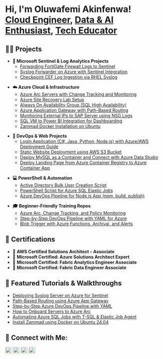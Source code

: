 <h1>Hi, I'm Oluwafemi Akinfenwa!<br/>
<a href="https://github.com/adminM356">Cloud Engineer</a>, 
<a href="https://www.linkedin.com/in/oluwafemiakinfenwa">Data & AI Enthusiast</a>, 
<a href="https://phemmyhub.com.ng">Tech Educator</a>
</h1>

<h2>👨‍💻 Projects </h2>

<!-- Sentinel & Logging -->
- <b>🔐 Microsoft Sentinel & Log Analytics Projects</b>
  - [Forwarding FortiGate Firewall Logs to Sentinel](https://github.com/adminM356/FortiGate-Sentinel-Ingestion)
  - [Syslog Forwarder on Azure with Sentinel Integration](https://github.com/adminM356/Syslog-Sentinel-Azure)
  - [Checkpoint CEF Log Ingestion via RHEL Syslog](https://github.com/adminM356/Checkpoint-RHEL-Sentinel)

<!-- Azure Cloud -->
- <b>☁️ Azure Cloud & Infrastructure</b>
  - [Azure Arc Servers with Change Tracking and Monitoring](https://github.com/adminM356/Azure-Arc-Tracking-Monitoring)
  - [Azure Site Recovery Lab Setup](https://github.com/adminM356/Azure-Site-Recovery-Lab)
  - [Always On Availability Group (SQL High Availability)](https://github.com/adminM356/SQL-AlwaysOn-Availability-Azure)
  - [Azure Application Gateway with Path-Based Routing](https://github.com/adminM356/Azure-App-Gateway-Routing)
  - [Monitoring External IPs to SAP Server using NSG Logs](https://github.com/adminM356/NSG-Log-Monitoring-to-SAP)
  - [SQL VM to Power BI Integration for Dashboarding](https://github.com/adminM356/SQL-to-PowerBI-Azure)
  - [Zammad Docker Installation on Ubuntu](https://github.com/adminM356/Zammad-Docker-Ubuntu)

<!-- DevOps, Web, and Containers -->
- <b>🚀 DevOps & Web Projects</b>
  - [Login Application (C#, Java, Python, Node.js) with Azure/AWS Deployment Guide](https://github.com/adminM356/Login-App-CloudDeploy)
  - [Static Website Deployment using AWS S3 Bucket](https://github.com/adminM356/S3-Static-Website)
  - [Deploy MySQL as a Container and Connect with Azure Data Studio](https://github.com/adminM356/MySQL-Docker-Azure)
  - [Deploy Landing Page from Azure Container Registry to Azure Container App](https://github.com/adminM356/ACR-ContainerApp-LandingPage)

<!-- PowerShell -->
- <b>💻 PowerShell & Automation</b>
  - [Active Directory Bulk User Creation Script](https://github.com/adminM356/AD-BulkUser-Creation)
  - [PowerShell Script for Azure SQL Elastic Jobs](https://github.com/adminM356/AzureSQL-ElasticJobs)
  - [Azure DevOps Pipeline for Node.js App (npm, build, publish)](https://github.com/adminM356/AzureDevOps-WebApp)

<!-- Teaching -->
- <b>🎓 Beginner-Friendly Training Repos</b>
  - [Azure Arc, Change Tracking, and Policy Monitoring](https://github.com/adminM356/Azure-Arc-HandsOn)
  - [Step-by-Step DevOps Pipeline with YAML for Azure](https://github.com/adminM356/YAML-DevOps-Pipeline)
  - [Blob Trigger with Azure Functions, Archival, and Alerts](https://github.com/adminM356/Azure-Blob-Functions-Archival)

<h2>📜 Certifications</h2>

- 🏅 <b>AWS Certified Solutions Architect – Associate</b>  
- 🏅 <b>Microsoft Certified: Azure Solutions Architect Expert</b>  
- 🏅 <b>Microsoft Certified: Fabric Analytics Engineer Associate</b>  
- 🏅 <b>Microsoft Certified: Fabric Data Engineer Associate</b>  

<h2>🎥 Featured Tutorials & Walkthroughs</h2>

- [Deploying Syslog Server on Azure for Sentinel](https://phemmyhub.com.ng/tutorials/syslog-azure-sentinel)
- [Path-Based Routing using Azure App Gateway](https://phemmyhub.com.ng/labs/path-routing-gateway)
- [Step-by-Step Azure DevOps Pipeline with YAML](https://phemmyhub.com.ng/yaml-devops-guide)
- [How to Onboard Servers to Azure Arc](https://phemmyhub.com.ng/azure-arc-onboarding)
- [Automating Azure SQL Jobs with T-SQL & Elastic Job Agent](https://phemmyhub.com.ng/sql-elastic-jobs-automation)
- [Install Zammad using Docker on Ubuntu 24.04](https://phemmyhub.com.ng/zammad-docker-installation)

<h2>📡 Connect with Me:</h2>

[<img align="left" alt="Oluwafemi Akinfenwa | YouTube" width="22px" src="https://cdn.jsdelivr.net/npm/simple-icons@v3/icons/youtube.svg" />][youtube]
[<img align="left" alt="Oluwafemi Akinfenwa | Twitter" width="22px" src="https://cdn.jsdelivr.net/npm/simple-icons@v3/icons/twitter.svg" />][twitter]
[<img align="left" alt="Oluwafemi Akinfenwa | LinkedIn" width="22px" src="https://cdn.jsdelivr.net/npm/simple-icons@v3/icons/linkedin.svg" />][linkedin]
[<img align="left" alt="Oluwafemi Akinfenwa | Instagram" width="22px" src="https://cdn.jsdelivr.net/npm/simple-icons@v3/icons/instagram.svg" />][instagram]

<br/><br/>

[twitter]: https://twitter.com/phemmyster  
[youtube]: https://www.youtube.com/@phemmyster  
[instagram]: https://www.instagram.com/phemmyster/  
[linkedin]: https://www.linkedin.com/in/oluwafemiakinfenwa  

<!--
**adminM356/adminM356** is a ✨ _highlighted_ ✨ GitHub repo representing the works of Oluwafemi Akinfenwa.

- 🔭 Currently building: End-to-end Azure security monitoring and automation
- 🌱 Learning: Advanced DevOps with Terraform & Bicep
- 👨‍🏫 Teaching: Azure PaaS, Arc, App Gateway, Sentinel, and more
- 📫 Reach me via LinkedIn or at phemmyhub.com.ng
-->
